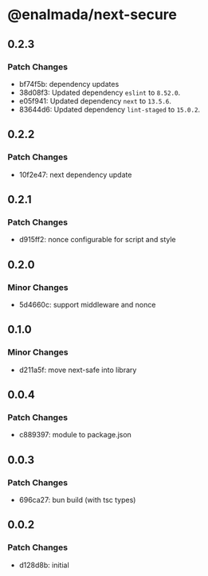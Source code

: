 # @enalmada/next-secure

## 0.2.3

### Patch Changes

- bf74f5b: dependency updates
- 38d08f3: Updated dependency `eslint` to `8.52.0`.
- e05f941: Updated dependency `next` to `13.5.6`.
- 83644d6: Updated dependency `lint-staged` to `15.0.2`.

## 0.2.2

### Patch Changes

- 10f2e47: next dependency update

## 0.2.1

### Patch Changes

- d915ff2: nonce configurable for script and style

## 0.2.0

### Minor Changes

- 5d4660c: support middleware and nonce

## 0.1.0

### Minor Changes

- d211a5f: move next-safe into library

## 0.0.4

### Patch Changes

- c889397: module to package.json

## 0.0.3

### Patch Changes

- 696ca27: bun build (with tsc types)

## 0.0.2

### Patch Changes

- d128d8b: initial
